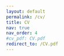 ```yaml
---
layout: default
permalink: /cv/
title: CV
nav: true
nav_order: 4
#cv_pdf: CV.pdf
redirect_to: /CV.pdf
---
```

